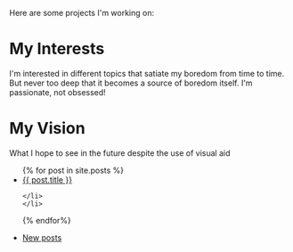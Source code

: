 Here are some projects I'm working on:

# My Interests

I'm interested in different topics that satiate my boredom from time to time. But never too deep that it becomes a source of boredom itself. I'm passionate, not obsessed!

# My Vision

What I hope to see in the future despite the use of visual aid

<ul>
  {% for post in site.posts %}
    <li>
      <a href="{{ post.url }}">{{ post.title }}</a>

    </li>
    </li>
  {% endfor%}
</ul>
  
<ul>
  <li><a href ="https://saamantics.github.io/Igor-without-the-hard-r/_posts">New posts</a></li>
</ul>
